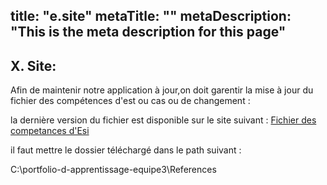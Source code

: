 <!-- ---
title: "Tester l'application avec un compte existant"
metaTitle: "Ecareer"
metaDescription: "Tester l'application avec des comptes existants"
---

 - Connecter avec un compte utilisateur : il existe déjà un compte etudiant qui a comme 
    - **Adresse Email:** etudiant@esi.dz                
    - **Mot de passe:** Ab123456789@ -->

title: "e.site"
metaTitle: ""
metaDescription: "This is the meta description for this page"
---
## X. Site:
Afin de maintenir notre application à jour,on doit garentir la mise à jour du fichier des compétences d'est ou cas ou de
changement :

la dernière version du fichier est disponible sur le site suivant :   [Fichier des competances d'Esi](rayanea7.github.io)

il faut mettre le dossier téléchargé dans le path suivant :

C:\portfolio-d-apprentissage-equipe3\References